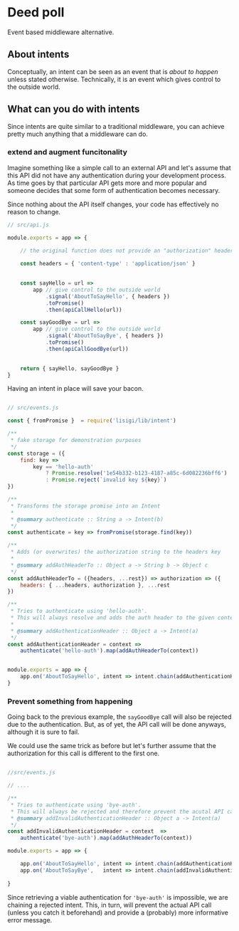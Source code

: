 # Deed poll
Event based middleware alternative.

## About intents
Conceptually, an intent can be seen as an event that is _about to happen_ unless stated otherwise. Technically, it is an event which gives control to the outside world. 

## What can you do with intents
Since intents are quite similar to a traditional middleware, you can achieve pretty much anything that a middleware can do. 

### extend and augment funcitonality 
Imagine something like a simple call to an external API and let's assume that this API did not have any authentication during your development process. 
As time goes by that particular API gets more and more popular and  someone decides that some form of authentication becomes necessary. 

Since nothing about the API itself changes, your code has effectively no reason to change. 

```js 
// src/api.js

module.exports = app => {

    // the original function does not provide an "authorization" header
    
    const headers = { 'content-type' : 'application/json' }

    
    const sayHello = url => 
        app // give control to the outside world
            .signal('AboutToSayHello', { headers }) 
            .toPromise()
            .then(apiCallHello(url))

    const sayGoodBye = url => 
        app // give control to the outside world
            .signal('AboutToSayBye', { headers }) 
            .toPromise()
            .then(apiCallGoodBye(url))

            
    return { sayHello, sayGoodBye }
}

```
Having an intent in place will save your bacon.
```js 

// src/events.js 

const { fromPromise }  = require('lisigi/lib/intent')

/**
 * fake storage for demonstration purposes
 */
const storage = ({
    find: key => 
        key == 'hello-auth' 
            ? Promise.resolve('1e54b332-b123-4187-a85c-6d082236bff6') 
            : Promise.reject(`invalid key ${key}`)
})

/**
 * Transforms the storage promise into an Intent
 * 
 * @summary authenticate :: String a -> Intent(b)
 */
const authenticate = key => fromPromise(storage.find(key))

/**
 * Adds (or overwrites) the authorization string to the headers key
 * 
 * @summary addAuthHeaderTo :: Object a -> String b -> Object c 
 */
const addAuthHeaderTo = ({headers, ...rest}) => authorization => ({
    headers: { ...headers, authorization }, ...rest
})

/**
 * Tries to authenticate using 'hello-auth'.
 * This will always resolve and adds the auth header to the given context.
 * 
 * @summary addAuthenticationHeader :: Object a -> Intent(a)
 */
const addAuthenticationHeader = context => 
    authenticate('hello-auth').map(addAuthHeaderTo(context))


module.exports = app => {
    app.on('AboutToSayHello', intent => intent.chain(addAuthenticationHeader))
}
```

### Prevent something from happening
Going back to the previous example, the `sayGoodBye` call will also be rejected due to the authentication. But, as of yet, the API call will be done anyways, although it is sure to fail. 

We could use the same trick as before but let's further assume that the authorization for this call is different to the first one.

```js 

//src/events.js 

// ....

/**
 * Tries to authenticate using 'bye-auth'.
 * This will always be rejected and therefore prevent the acutal API call.
 * @summary addInvalidAuthenticationHeader :: Object a -> Intent(a)
 */    
const addInvalidAuthenticationHeader = context  => 
    authenticate('bye-auth').map(addAuthHeaderTo(context))

module.exports = app => {

    app.on('AboutToSayHello', intent => intent.chain(addAuthenticationHeader))
    app.on('AboutToSayBye',   intent => intent.chain(addInvalidAuthenticationHeader))
    
}
```
Since retrieving a viable authentication for `'bye-auth'` is impossible, we are chaining a rejected intent. This, in turn, will prevent the actual API call (unless you catch it beforehand) and provide a (probably) more informative error message.

